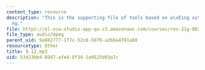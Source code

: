 ```yaml
---
content_type: resource
description: "This is the supporting file of tools based on w\xE1ng xu\xE9y\u012B\
  ng."
file: https://ol-ocw-studio-app-qa.s3.amazonaws.com/courses/res-21g-003-learning-chinese-a-foundation-course-in-mandarin-spring-2011/53423bb48947afe48f341a9525d03a7c_9.12.mp3
file_type: audio/mpeg
parent_uid: 5e882777-1f7c-52c8-5070-a26ba4701a68
resourcetype: Other
title: 9.12.mp3
uid: 53423bb4-8947-afe4-8f34-1a9525d03a7c
---
```

